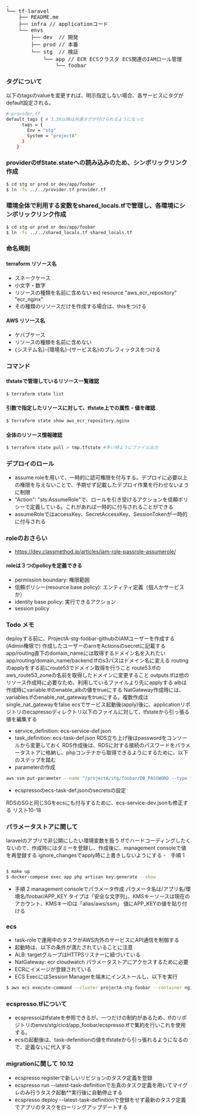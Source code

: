 <pre>
.
└── tf-laravel
    ├── README.me
    ├── infra // applicationコード
    └── envs
        ├── dev  // 開発
        ├── prod // 本番
        └── stg  // 検証
            └── app // ECR ECSクラスタ ECS関連のIAMロール管理
                └── foobar
</pre>

### タグについて
以下のtagsのvalueを変更すれば、明示指定しない場合、各サービスにタグがdefault設定される。

```sh
# provider.tf
default_tags { # 3.38以降は共通タグが付けられるようになった
      tags = {
        Env = "stg"
        System = "projectA"
      }
    }
```
### providerのtfState.stateへの読み込みのため、シンボリックリンク作成
```sh
$ cd stg or prod or dev/app/foobar
$ ln -fs ../../provider.tf provider.tf
```
### 環境全体で利用する変数をshared_locals.tfで管理し、各環境にシンボリックリンク作成
```sh
$ cd stg or prod or dev/app/foobar
$ ln -fs ../../shared_locals.tf shared_locals.tf
```
### 命名規則
#### terraform リソース名
- スネークケース
- 小文字・数字
- リソースの種類を名前に含めない ex) resource "aws_ecr_repository" "ecr_nginx"
- その種類のリソースだけを作成する場合は、thisをつける
#### AWS リソース名
- ケバブケース
- リソースの種類を名前に含めない
- {システム名}-{環境名}-{サービス名}のプレフィックスをつける

### コマンド
#### tfstateで管理しているリソース一覧確認
```sh
$ terraform state list
```
#### 引数で指定したリソースに対して、tfstate上での属性・値を確認
```sh
$ terraform state show aws_ecr_repository.nginx
```
#### 全体のリソース情報確認
```sh
$ terraform state pull > tmp.tfstate #多い時ようにファイル出力
```

### デプロイのロール
- assume roleを用いて、一時的に認可権限を付与する。デプロイに必要以上の権限を与えないことで、予期せず記載したデプロイ作業を行わせないように制限
- "Action": "sts:AssumeRole"で、ロールを引き受けるアクションを信頼ポリシーで定義している。これがあれば一時的に付与されることができる
- assumeRoleではaccessKey、SecretAccessKey、SessionTokenが一時的に付与される

### roleのおさらい
- https://dev.classmethod.jp/articles/iam-role-passrole-assumerole/
#### roleは３つのpolicyを定義できる
- permission boundary: 権限範囲
- 信頼ポリシー(resource base policy): エンティティ定義（個人かサービスか）
- identity base policy: 実行できるアクション
- session policy

### Todo メモ
deployする前に、ProjectA-stg-foobar-githubのIAMユーザーを作成する(Admin権限で)
作成したユーザーのarnをActionsのsecretに記載する
app/routing直下のdomain_nameには取得するドメイン名を入れたい
app/routing/domain_name/backend.tfのs3パスはドメイン名に変える
routingのapplyをする前にroute53でドメイン取得を行うこと
route53.tfのaws_route53_zoneの名前を取得したドメインに変更すること
outputs.tfは他のリソース作成時に必要なため、利用しているファイルより先にapplyする
albは作成時にvariable.tfのenable_albの値をtrueにする
NatGateway作成時には、variables.tfのenable_nat_gatewayをtrueにする。複数作成はsingle_nat_gatewayをfalse
ecsでサービス起動後(apply)後に、applicationリポジトリのecspressoディレクトリ以下のファイルに対して、tfstateから引っ張る値を編集する
- service_definition: ecs-service-def.json
- task_definition: ecs-task-def.json
RDS立ち上げ後はpasswordをコンソールから変更しておく
RDS作成後は、RDSに対する接続のパスワードをパラメータストアに格納し、phpコンテナから取得できるようにするために、以下のステップを踏む
- parameterの作成
```sh
aws ssm put-parameter --name "/projectA/stg/foobar/DB_PASSWORD --type "SecureString" --value "パスワード"
```
- ecspressoのecs-task-def.jsonのsecretsの設定

RDSのSGと同じSGをecsにも付与するために、ecs-service-dev.jsonも修正する リスト10-18
### パラメータストアに関して
laravelのアプリで非公開にしたい環境変数を扱う
tfでハードコーディングしたくないので、作成時にはダミーを登録し、作成後に、management consoleで値を再登録する
ignore_changesでapply時に上書きしないようにする
-　手順 1
```sh

$ make up
$ docker-compose exec app php artisan key:generate --show

```
- 手順 2
management consoleでパラメータ作成
パラメータ名は/アプリ名/環境名/foobar/APP_KEY
タイプは「安全な文字列」、KMSキーソースは現在のアカウント、KMSキーIDは「alias/aws/ssm」
値にAPP_KEYの値を貼り付ける

### ecs
- task-roleで運用中のタスクがAWS内外のサービスにAPI通信を制御する
- 起動時は、以下の条件が満たされていることに注意
- ALB: targetグループはHTTPSリスナーに紐づいている
- NatGateway: ecr cloudwatch パラメータストアにアクセスするために必要
- ECRにイメージが登録されている
- ECS ExecにはSession Managerを端末にインストールし、以下を実行
```sh
$ aws ecs execute-command --cluster projectA-stg-foobar --container nginx --interactive --command "/bin/sh" --task タスクID
```

### ecspresso.tfについて
- ecspressoはtfstateを参照できるが、一つだけの制約があるため、tfのリポジトリのenvs/stg/cicd/app_foobar/ecspresso.tfで集約を行いこれを使用する。
- ecsの起動後は、task-defenitionの値をtfstateから引っ張れるようになるので、定義ないに代入する

### migrationに関して 10.12
- ecspresso registerで新しいリビジョンのタスク定義を登録
- ecspresso run --latest-task-definitionで左真のタスク定義を用いてマイグレのみ行うタスク起動**実行後に自動停止する
- ecspresso deploy --latest-task-definitionで登録をせず最新のタスク定義でアプリのタスクをローリングアップデートする